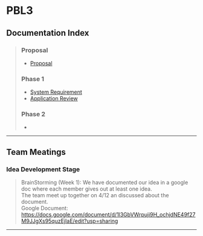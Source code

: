 # PBL3

## Documentation Index

> ### Proposal
>  + [Proposal](sample.pdf)
> ### Phase 1
>  + [System Requirement](Documentation/system_requirement.md)
>  + [Application Review](Documentation/application_review.md)
> ### Phase 2
>  + []()

***

## Team Meatings

### Idea Development Stage

> BrainStorming (Week 1):
>    We have documented our idea in a google doc where each member gives out at least one idea. \
>    The team meet up together on 4/12 an discussed about the document. \
>    Google Document: https://docs.google.com/document/d/1l3GbVWrpuji9H_ochjdNE49f27M9JJgXs95quzEjIaE/edit?usp=sharing

***

